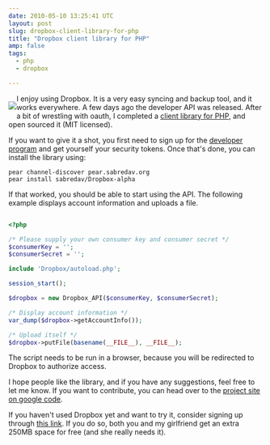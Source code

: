 ```yaml
---
date: 2010-05-10 13:25:41 UTC
layout: post
slug: dropbox-client-library-for-php
title: "Dropbox client library for PHP"
amp: false
tags:
  - php
  - dropbox

---
```

<p style="float: left;"><img src="http://www.rooftopsolutions.nl/blog/user/themes/rooftop/images/dropbox.png" /></p>

<p>I enjoy using Dropbox. It is a very easy syncing and backup tool, and it works everywhere. A few days ago the developer API was released. After a bit of wrestling with oauth, I completed a <a href="http://code.google.com/p/dropbox-php/">client library for PHP</a>, and open sourced it (MIT licensed).</p>

<p>If you want to give it a shot, you first need to sign up for the <a href="https://www.dropbox.com/developers/">developer program</a> and get yourself your security tokens. Once that's done, you can install the library using:</p>

    pear channel-discover pear.sabredav.org
    pear install sabredav/Dropbox-alpha

<p>If that worked, you should be able to start using the API. The following example displays account information and uploads a file.</p>

```php

<?php

/* Please supply your own consumer key and consumer secret */
$consumerKey = '';
$consumerSecret = '';

include 'Dropbox/autoload.php';

session_start();

$dropbox = new Dropbox_API($consumerKey, $consumerSecret);

/* Display account information */
var_dump($dropbox->getAccountInfo());

/* Upload itself */
$dropbox->putFile(basename(__FILE__), __FILE__);


```

<p>The script needs to be run in a browser, because you will be redirected to Dropbox to authorize access.</p>

<p>I hope people like the library, and if you have any suggestions, feel free to let me know. If you want to contribute, you can head over to the <a href="http://code.google.com/p/dropbox-php/">project site on google code</a>.</p>

<p>If you haven't used Dropbox yet and want to try it, consider signing up through <a href="https://www.dropbox.com/referrals/NTI5MDU0NjA5">this link</a>. If you do so, both you and my girlfriend get an extra 250MB space for free (and she really needs it).</p>

